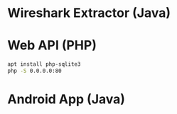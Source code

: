 # **Wireshark Extractor (Java)**

# **Web API (PHP)**
```bash
apt install php-sqlite3
php -S 0.0.0.0:80
```

# **Android App (Java)**
